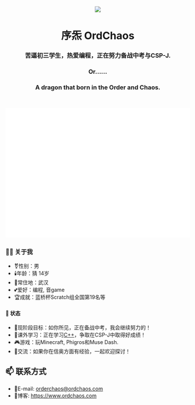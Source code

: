 <div align="center"> 
  </br>
    <img src="https://jsd.ordchaos.com/gh/OrdChaos/OrdChaos@master/avatar.png" width="200" />
  </br>
  
  # 序炁 OrdChaos
  ### 苦逼初三学生，热爱编程，正在努力备战中考与CSP-J.
  ### Or......
  ### A dragon that born in the Order and Chaos.
  </br>
</div>

![](/github-metrics.svg#pic_center)

### 👨‍💻 关于我
- ⚧️性别：男  
- 🕯️年龄：猜 <span class="heimu" title="你知道的太多了">14岁</span>  
- 🏡常住地：武汉  
- 💕爱好：编程, 音game
- 🏆成就：蓝桥杯Scratch组全国第19名等

#### 💬 状态
- 🔭现阶段目标：如你所见，正在备战中考，我会继续努力的！
- 🌱课外学习：正在学习[C++](https://github.com/topics/cpp)，争取在CSP-J中取得好成绩！
- 🎮游戏：玩Minecraft, Phigros和Muse Dash.
- 🤔交流：如果你在信奥方面有经验，一起欢迎探讨！

## 📫 联系方式
- 📧E-mail: orderchaos@ordchaos.com
- 🔗博客: https://www.ordchaos.com
